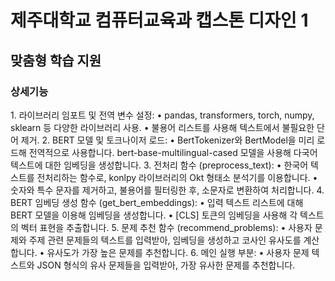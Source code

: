 <h1>제주대학교 컴퓨터교육과 캡스톤 디자인 1</h1>
<h2>맞춤형 학습 지원 </h2>
<h3>상세기능 </h3>
1. 라이브러리 임포트 및 전역 변수 설정:
	•	pandas, transformers, torch, numpy, sklearn 등 다양한 라이브러리 사용.
	•	불용어 리스트를 사용해 텍스트에서 불필요한 단어 제거.
2. BERT 모델 및 토크나이저 로드:
	•	BertTokenizer와 BertModel을 미리 로드해 전역적으로 사용합니다. bert-base-multilingual-cased 모델을 사용해 다국어 텍스트에 대한 임베딩을 생성합니다.
3. 전처리 함수 (preprocess_text):
	•	한국어 텍스트를 전처리하는 함수로, konlpy 라이브러리의 Okt 형태소 분석기를 이용합니다.
	•	숫자와 특수 문자를 제거하고, 불용어를 필터링한 후, 소문자로 변환하여 처리합니다.
4. BERT 임베딩 생성 함수 (get_bert_embeddings):
	•	입력 텍스트 리스트에 대해 BERT 모델을 이용해 임베딩을 생성합니다.
	•	[CLS] 토큰의 임베딩을 사용해 각 텍스트의 벡터 표현을 추출합니다.
5. 문제 추천 함수 (recommend_problems):
	•	사용자 문제와 주제 관련 문제들의 텍스트를 입력받아, 임베딩을 생성하고 코사인 유사도를 계산합니다.
	•	유사도가 가장 높은 문제를 추천합니다.
6. 메인 실행 부분:
	•	사용자 문제 텍스트와 JSON 형식의 유사 문제들을 입력받아, 가장 유사한 문제를 추천합니다.
